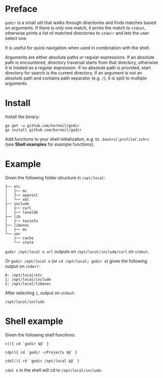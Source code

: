 # Preface

`godir` is a small util that walks through directories and finds 
matches based on arguments. If there is only one match, it prints the
match to `stdout`, otherwise prints a list of matched directories
to `stderr` and lets the user select one.

It is useful for quick navigation when used in combination with the 
shell.

Arguments are either absolute paths or regular expressions.
If an absolute path is encountered, directory traversal starts
from that directory, otherwise it is treated as a regular expression.
If no absolute path is provided, start directory for search is the 
current directory. If an argument is not an absolute path and 
contains path separator (e.g. `/`), it is split to multiple
arguments.

# Install

Install the binary:
    
    go get -u github.com/korneil/godir
    go install github.com/korneil/godir
    
Add functions to your shell initialization, e.g. to `.bashrc`/`.profile`/`.zshrc` 
(see **Shell examples** for example functions).

# Example

Given the following folder structure in `/opt/local`:

    ├── etc
    │   ├── mc
    │   ├── openssl
    │   └── xml
    ├── include
    │   ├── curl
    │   ├── leveldb
    ├── lib
    │   ├── texinfo
    ├── libexec
    │   ├── mc
    └── var
        ├── cache
        └── state

`godir /opt/local e url` outputs on `/opt/local/include/curl` on `stdout`.

Or `godir /opt/local e` (or `cd /opt/local; godir e`) gives the following output on `stderr`:

    0: /opt/local/etc
    1: /opt/local/include
    2: /opt/local/libexec    
    
After selecting `1`, output on `stdout`:
    
    /opt/local/include

# Shell example

Given the following shell functions:

    c(){ cd `godir $@` }

    cdp(){ cd `godir ~/Projects $@` }   

    cdol(){ cd `godir /opt/local $@` }

`cdol e` in the shell will cd to `/opt/local/include`.

